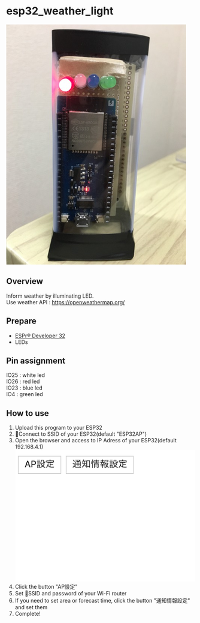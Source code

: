 # esp32_weather_light
![IMG_0841.JPG](https://github.com/kouya17/esp32_weather_light/blob/master/doc/IMG_0841.JPG)

## Overview
Inform weather by illuminating LED.  
Use weather API : <a href="https://openweathermap.org/">https://openweathermap.org/</a>

## Prepare
- <a href="https://www.switch-science.com/catalog/3210/">ESPr® Developer 32</a>
- LEDs

## Pin assignment
IO25 : white led  
IO26 : red led  
IO23 : blue led  
IO4 : green led

## How to use
1. Upload this program to your ESP32
2. Connect to SSID of your ESP32(default "ESP32AP")
3. Open the browser and access to IP Adress of your ESP32(default 192.168.4.1)
![index.png](https://github.com/kouya17/esp32_weather_light/blob/master/doc/index.png)
4. Click the button "AP設定"
5. Set SSID and password of your Wi-Fi router
6. If you need to set area or forecast time, click the button "通知情報設定" and set them
7. Complete!